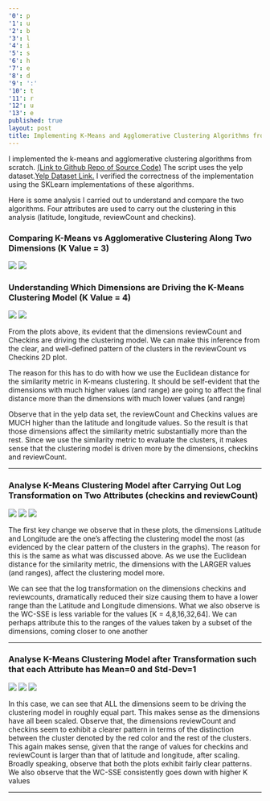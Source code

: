 ```yaml
---
'0': p
'1': u
'2': b
'3': l
'4': i
'5': s
'6': h
'7': e
'8': d
'9': ':'
'10': t
'11': r
'12': u
'13': e
published: true
layout: post
title: Implementing K-Means and Agglomerative Clustering Algorithms from Scratch
---
```

I implemented the k-means and agglomerative clustering algorithms from scratch. [(Link to Github Repo of Source Code)](https://github.com/aakashpydi/K_Means_Agglomerative_Clustering) The script uses the yelp dataset.[Yelp Dataset Link.](https://www.kaggle.com/yelp-dataset/yelp-dataset/data) I verified the correctness of the implementation using the SKLearn implementations of these algorithms. 

Here is some analysis I carried out to understand and compare the two algorithms. Four attributes are used to carry out the clustering in this analysis (latitude, longitude, reviewCount and checkins). 

### Comparing K-Means vs Agglomerative Clustering Along Two Dimensions (K Value = 3)

![]({{site.baseurl}}/images/kmeans_yelp_output.png)
![]({{site.baseurl}}/images/kmeans_agg_output.png)


### Understanding Which Dimensions are Driving the K-Means Clustering Model (K Value = 4)

![]({{site.baseurl}}/images/kmeans_att_1.png)
![]({{site.baseurl}}/images/kmeans_att_2.png)

From the plots above, its evident that the dimensions reviewCount and Checkins are driving the clustering model. We can make this inference from the clear, and well-defined pattern of the clusters in the reviewCount vs Checkins 2D plot.

The reason for this has to do with how we use the Euclidean distance for the similarity metric in K-means clustering. It should be self-evident that the dimensions with much higher values (and range) are going to affect the final distance more than the dimensions with much lower values (and range)

Observe that in the yelp data set, the reviewCount and Checkins values are MUCH higher than the latitude and longitude values. So the result is that those dimensions affect the similarity metric substantially more than the rest. Since we use the similarity metric to evaluate the clusters, it makes sense that the clustering model is driven more by the dimensions, checkins and reviewCount.

---

### Analyse K-Means Clustering Model after Carrying Out Log Transformation on Two Attributes (checkins and reviewCount)

![]({{site.baseurl}}/images/kmeans_log_1.png)
![]({{site.baseurl}}/images/kmeans_log_2.png)
![]({{site.baseurl}}/images/kmeans_log_3.png)

The first key change we observe that in these plots, the dimensions Latitude and Longitude are the one’s affecting the clustering model the most (as evidenced by the clear pattern of the clusters in the graphs). The reason for this is the same as what was discussed above. As we use the Euclidean distance for the similarity metric,
the dimensions with the LARGER values (and ranges), affect the clustering model more. 

We can see that the log transformation on the dimensions checkins and reviewcounts, dramatically reduced their size causing them to have a lower range than the Latitude and Longitude dimensions. What we also observe is the WC-SSE is less variable for the
values [K = 4,8,16,32,64]. We can perhaps attribute this to the ranges of the values taken by a subset of the dimensions, coming closer to one another

---

### Analyse K-Means Clustering Model after Transformation such that each Attribute has Mean=0 and Std-Dev=1

![]({{site.baseurl}}/images/kmeans_std_1.png)
![]({{site.baseurl}}/images/kmeans_std_2.png)
![]({{site.baseurl}}/images/kmeans_std_3.png)

In this case, we can see that ALL the dimensions seem to be driving the clustering model in roughly equal part. This makes sense as the dimensions have all been scaled. Observe that, the dimensions reviewCount and checkins seem to exhibit a clearer pattern in terms of the distinction between the cluster denoted by the red color and the rest of the clusters. This again makes sense, given that the range of values for checkins and reviewCount is larger than that of latitude and longitude, after scaling. Broadly speaking, observe that both the plots exhibit fairly clear patterns. We also observe that the WC-SSE consistently goes down with higher K values

---
